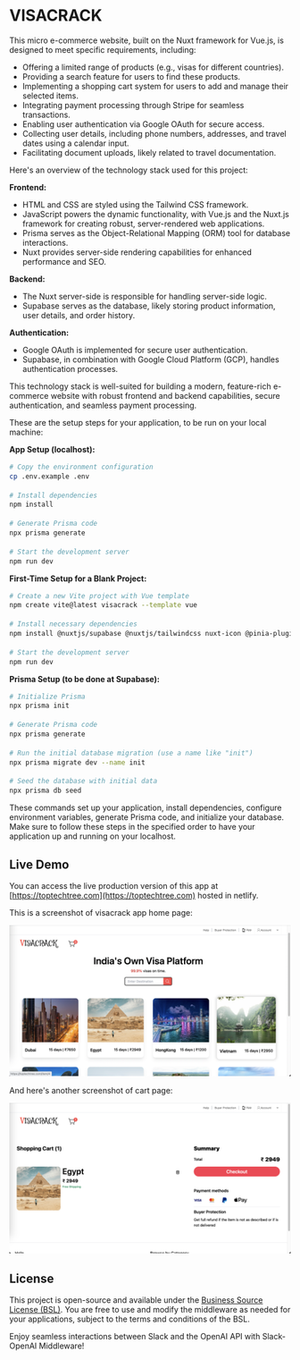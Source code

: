 # VISACRACK

This micro e-commerce website, built on the Nuxt framework for Vue.js, is designed to meet specific requirements, including:

- Offering a limited range of products (e.g., visas for different countries).
- Providing a search feature for users to find these products.
- Implementing a shopping cart system for users to add and manage their selected items.
- Integrating payment processing through Stripe for seamless transactions.
- Enabling user authentication via Google OAuth for secure access.
- Collecting user details, including phone numbers, addresses, and travel dates using a calendar input.
- Facilitating document uploads, likely related to travel documentation.

Here's an overview of the technology stack used for this project:

**Frontend:**

- HTML and CSS are styled using the Tailwind CSS framework.
- JavaScript powers the dynamic functionality, with Vue.js and the Nuxt.js framework for creating robust, server-rendered web applications.
- Prisma serves as the Object-Relational Mapping (ORM) tool for database interactions.
- Nuxt provides server-side rendering capabilities for enhanced performance and SEO.

**Backend:**

- The Nuxt server-side is responsible for handling server-side logic.
- Supabase serves as the database, likely storing product information, user details, and order history.

**Authentication:**

- Google OAuth is implemented for secure user authentication.
- Supabase, in combination with Google Cloud Platform (GCP), handles authentication processes.

This technology stack is well-suited for building a modern, feature-rich e-commerce website with robust frontend and backend capabilities, secure authentication, and seamless payment processing.

These are the setup steps for your application, to be run on your local machine:

**App Setup (localhost):**

```bash
# Copy the environment configuration
cp .env.example .env

# Install dependencies
npm install

# Generate Prisma code
npx prisma generate

# Start the development server
npm run dev
```

**First-Time Setup for a Blank Project:**

```bash
# Create a new Vite project with Vue template
npm create vite@latest visacrack --template vue

# Install necessary dependencies
npm install @nuxtjs/supabase @nuxtjs/tailwindcss nuxt-icon @pinia-plugin-persistedstate/nuxt @pinia/nuxt @prisma/client @stripe/stripe-js nuxt-lodash prisma stripe

# Start the development server
npm run dev
```

**Prisma Setup (to be done at Supabase):**

```bash
# Initialize Prisma
npx prisma init

# Generate Prisma code
npx prisma generate

# Run the initial database migration (use a name like "init")
npx prisma migrate dev --name init

# Seed the database with initial data
npx prisma db seed
```

These commands set up your application, install dependencies, configure environment variables, generate Prisma code, and initialize your database. Make sure to follow these steps in the specified order to have your application up and running on your localhost.

## Live Demo

You can access the live production version of this app at [https://toptechtree.com](https://toptechtree.com) hosted in netlify.

This is a screenshot of visacrack app home page:

![Screenshot 1](screenshots/1.png)

And here's another screenshot of cart page:

![Screenshot 2](screenshots/2.png)

## License

This project is open-source and available under the [Business Source License (BSL)](https://en.wikipedia.org/wiki/Business_Source_License). You are free to use and modify the middleware as needed for your applications, subject to the terms and conditions of the BSL.

Enjoy seamless interactions between Slack and the OpenAI API with Slack-OpenAI Middleware!
